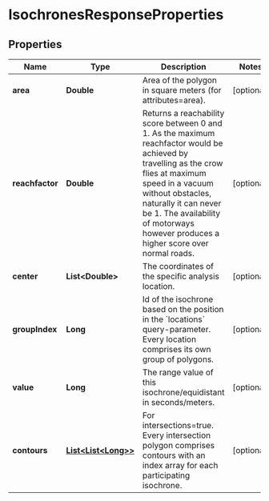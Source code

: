 
# IsochronesResponseProperties

## Properties
Name | Type | Description | Notes
------------ | ------------- | ------------- | -------------
**area** | **Double** | Area of the polygon in square meters (for attributes&#x3D;area). |  [optional]
**reachfactor** | **Double** | Returns a reachability score between 0 and 1. As the maximum reachfactor would be achieved by travelling as the crow flies at maximum speed in a vacuum without obstacles, naturally it can never be 1. The availability of motorways however produces a higher score over normal roads.  |  [optional]
**center** | **List&lt;Double&gt;** | The coordinates of the specific analysis location. |  [optional]
**groupIndex** | **Long** | Id of the isochrone based on the position in the &#x60;locations&#x60; query-parameter. Every location comprises its own group of polygons. |  [optional]
**value** | **Long** | The range value of this isochrone/equidistant in seconds/meters. |  [optional]
**contours** | [**List&lt;List&lt;Long&gt;&gt;**](List.md) | For intersections&#x3D;true. Every intersection polygon comprises contours with an index array for each participating isochrone. |  [optional]



